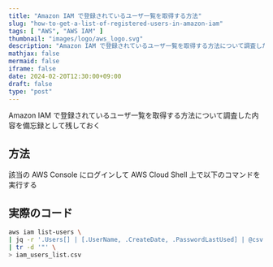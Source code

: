 ```yaml
---
title: "Amazon IAM で登録されているユーザ一覧を取得する方法"
slug: "how-to-get-a-list-of-registered-users-in-amazon-iam"
tags: [ "AWS", "AWS IAM" ]
thumbnail: "images/logo/aws_logo.svg"
description: "Amazon IAM で登録されているユーザ一覧を取得する方法について調査した内容を備忘録として残しておく"
mathjax: false
mermaid: false
iframe: false
date: 2024-02-20T12:30:00+09:00
draft: false
type: "post"
---
```


Amazon IAM で登録されているユーザ一覧を取得する方法について調査した内容を備忘録として残しておく

## 方法

該当の AWS Console にログインして AWS Cloud Shell 上で以下のコマンドを実行する

## 実際のコード

```bash
aws iam list-users \
| jq -r '.Users[] | [.UserName, .CreateDate, .PasswordLastUsed] | @csv' \
| tr -d '"' \
> iam_users_list.csv
```

